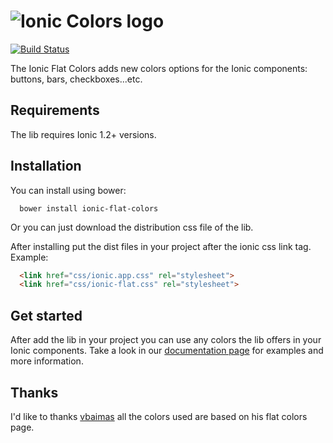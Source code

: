 # ![Ionic Colors logo](http://matheusrocha89.github.io/ionic-flat-colors/img/ionic-flat-colors-logo-2.png) 

[![Build Status](https://travis-ci.org/matheusrocha89/ionic-flat-colors.svg?branch=master)](https://travis-ci.org/matheusrocha89/ionic-flat-colors)

The Ionic Flat Colors adds new colors options for the Ionic components: buttons, bars, checkboxes...etc.

## Requirements

The lib requires Ionic 1.2+ versions.

## Installation
You can install using bower:
```
  bower install ionic-flat-colors
```
Or you can just download the distribution css file of the lib.

After installing put the dist files in your project after the ionic css link tag. Example: 
```html
  <link href="css/ionic.app.css" rel="stylesheet">
  <link href="css/ionic-flat.css" rel="stylesheet">
```

## Get started

After add the lib in your project you can use any colors the lib offers in
your Ionic components. Take a look in our <a target="_blank" href="http://matheusrocha89.github.io/ionic-flat-colors">documentation page</a> for examples and more information.

## Thanks

I'd like to thanks <a target="_blank" href="http://www.vbaimas.com/">vbaimas</a> all the colors used
are based on his flat colors page.
